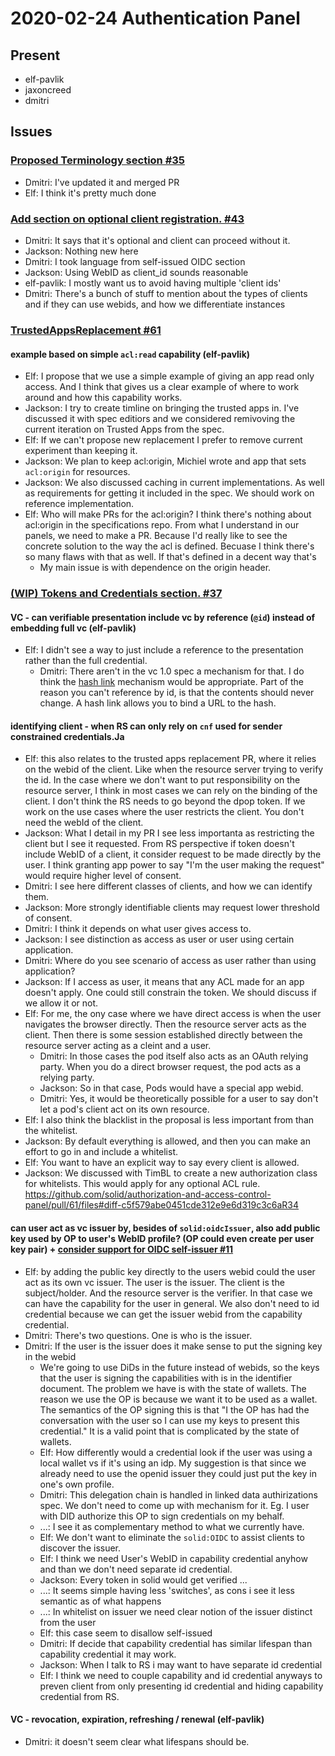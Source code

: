 # 2020-02-24 Authentication Panel

## Present

* elf-pavlik
* jaxoncreed
* dmitri

## Issues

### [Proposed Terminology section #35](https://github.com/solid/authentication-panel/pull/35)

 - Dmitri: I've updated it and merged PR
 - Elf: I think it's pretty much done

### [Add section on optional client registration. #43](https://github.com/solid/authentication-panel/pull/43)

 - Dmitri: It says that it's optional and client can proceed without it.
 - Jackson: Nothing new here
 - Dmitri: I took language from self-issued OIDC section
 - Jackson: Using WebID as client_id sounds reasonable
 - elf-pavlik: I mostly want us to avoid having multiple 'client ids'
 - Dmitri: There's a bunch of stuff to mention about the types of clients and if they can use webids, and how we differentiate instances

### [TrustedAppsReplacement #61](https://github.com/solid/authorization-and-access-control-panel/pull/61)

#### example based on simple `acl:read` capability (elf-pavlik)

 - Elf: I propose that we use a simple example of giving an app read only access. And I think that gives us a clear example of where to work around and how this capability works.
 - Jackson: I try to create timline on bringing the trusted apps in. I've discussed it with spec editiors and we considered remivoving the current iteration on Trusted Apps from the spec. 
 - Elf: If we can't propose new replacement I prefer to remove current experiment than keeping it.
 - Jackson: We plan to keep acl:origin, Michiel wrote and app that sets `acl:origin` for resources.
 - Jackson: We also discussed caching in current implementations. As well as requirements for getting it included in the spec. We should work on reference implementation.
 - Elf: Who will make PRs for the acl:origin? I think there's nothing about acl:origin in the specifications repo. From what I understand in our panels, we need to make a PR. Because I'd really like to see the concrete solution to the way the acl is defined. Becuase I think there's so many flaws with that as well. If that's defined in a decent way that's 
     - My main issue is with dependence on the origin header.

### [(WIP) Tokens and Credentials section. #37](https://github.com/solid/authentication-panel/pull/37)

#### VC - can verifiable presentation include vc by reference (`@id`) instead of embedding full vc (elf-pavlik)
 - Elf: I didn't see a way to just include a reference to the presentation rather than the full credential.
     - Dmitri: There aren't in the vc 1.0 spec a mechanism for that. I do think the [hash link](https://tools.ietf.org/html/draft-sporny-hashlink-04) mechanism would be appropriate. Part of the reason you can't reference by id, is that the contents should never change. A hash link allows you to bind a URL to the hash.

#### identifying client - when RS can only rely on `cnf` used for sender constrained credentials.Ja
 - Elf: this also relates to the trusted apps replacement PR, where it relies on the webid of the client. Like when the resource server trying to verify the id. In the case where we don't want to put responsibility on the resource server, I think in most cases we can rely on the binding of the client. I don't think the RS needs to go beyond the dpop token. If we work on the use cases where the user restricts the client. You don't need the webId of the client.
 - Jackson: What I detail in my PR I see less importanta as restricting the client but I see it requested. From RS perspective if token doesn't include WebID of a client, it consider request to be made directly by the user. I think granting app power to say "I'm the user making the request" would require higher level of consent.
 - Dmitri: I see here different classes of clients, and how we can identify them.
 - Jackson: More strongly identifiable clients may request lower threshold of consent.
 - Dmitri: I think it depends on what user gives access to.
 - Jackson: I see distinction as access as user or user using certain application.
 - Dmitri: Where do you see scenario of access as user rather than using application?
 - Jackson: If I access as user, it means that any ACL made for an app doesn't apply. One could still constrain the token. We should discuss if we allow it or not.
 - Elf: For me, the ony case where we have direct access is when the user navigates the browser directly. Then the resource server acts as the client. Then there is some session established directly between the resource server acting as a cleint and a user.
     - Dmitri: In those cases the pod itself also acts as an OAuth relying party. When you do a direct browser request, the pod acts as a relying party.
     - Jackson: So in that case, Pods would have a special app webid.
     - Dmitri: Yes, it would be theoretically possible for a user to say don't let a pod's client act on its own resource.
 - Elf: I also think the blacklist in the proposal is less important from than the whitelist.
 - Jackson: By default everything is allowed, and then you can make an effort to go in and include a whitelist.
 - Elf: You want to have an explicit way to say every client is allowed.
 - Jackson: We discussed with TimBL to create a new authorization class for whitelists. This would apply for any optional ACL rule. https://github.com/solid/authorization-and-access-control-panel/pull/61/files#diff-c5f579abe0451cde312e9e6d319c3c6aR34
 
#### can user act as vc issuer by, besides of `solid:oidcIssuer`, also add public key used by OP to user's WebID profile? (OP could even create per user key pair) + [consider support for OIDC self-issuer #11](https://github.com/solid/authentication-panel/issues/11)

 - Elf: by adding the public key directly to the users webid could the user act as its own vc issuer. The user is the issuer. The client is the subject/holder. And the resource server is the verifier. In that case we can have the capability for the user in general. We also don't need to id credential because we can get the issuer webid from the capability credential.
 - Dmitri: There's two questions. One is who is the issuer. 
 - Dmitri: If the user is the issuer does it make sense to put the signing key in the webid
     - We're going to use DiDs in the future instead of webids, so the keys that the user is signing the capabilities with is in the identifier document. The problem we have is with the state of wallets. The reason we use the OP is because we want it to be used as a wallet. The semantics of the OP signing this is that "I the OP has had the conversation with the user so I can use my keys to present this credential." It is a valid point that is complicated by the state of wallets.
     - Elf: How differently would a credential look if the user was using a local wallet vs if it's using an idp. My suggestion is that since we already need to use the openid issuer they could just put the key in one's own profile.
     - Dmitri: This delegation chain is handled in linked data authirizations spec. We don't need to come up with mechanism for it. Eg. I user with DID authorize this OP to sign credentials on my behalf.
     - ...: I see it as complementary method to what we currently have.
     - Elf: We don't want to eliminate the `solid:OIDC` to assist clients to discover the issuer.
     - Elf: I think we need User's WebID in capability credential anyhow and than we don't need separate id credential.
     - Jackson: Every token in solid would get verified ...
     - ...: It seems simple having less 'switches', as cons i see it less semantic as of what happens
     - ...: In whitelist on issuer we need clear notion of the issuer distinct from the user
     - Elf: this case seem to disallow self-issued
     - Dmitri: If decide that capability credential has similar lifespan than capability credential it may work.
     - Jackson: When I talk to RS i may want to have separate id credential
     - Elf: I think we need to couple capability and id credential anyways to preven client from only presenting id credential and hiding capability credential from RS.

#### VC - revocation, expiration, refreshing / renewal (elf-pavlik)
  - Dmitri: it doesn't seem clear what lifespans should be.
